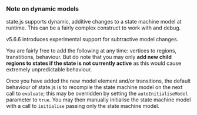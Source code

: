 ### Note on dynamic models
state.js supports dynamic, additive changes to a state machine model at runtime. This can be a fairly complex construct to work with and debug.

v5.6.6 introduces experimental support for subtractive model changes.

You are fairly free to add the following at any time: vertices to regions, transtitions, behaviour. But do note that you may only **add new child regions to states if the state is not currently active** as this would cause extremely unpredictable behaviour.

Once you have added the new model element and/or transitions, the default behaviour of state.js is to recompile the state machine model on the next call to ```evaluate```; this may be overridden by setting the ```autoInitialiseModel``` parameter to ```true```.
You may then manually initialise the state machine model with a call to ```initialise``` passing only the state machine model.
